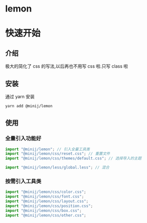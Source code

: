 # lemon

# 快速开始

## 介绍

极大的简化了 css 的写法,以后再也不用写 css 啦.只写 class 啦

## 安装

通过 yarn 安装

```bash
yarn add @minij/lemon
```

## 使用

### 全量引入功能好

```js
import "@minij/lemon"; // 引入全量工具类
import "@minij/lemon/css/reset.css"; // 重置文件
import "@minij/lemon/css/themes/default.css"; // 选择导入的主题
```

```js
import "@minij/lemon/less/global.less"; // 混合
```

### 按需引入工具类

```js
import "@minij/lemon/css/color.css";
import "@minij/lemon/css/font.css";
import "@minij/lemon/css/layout.css";
import "@minij/lemon/css/position.css";
import "@minij/lemon/css/box.css";
import "@minij/lemon/css/other.css";
```
